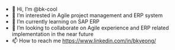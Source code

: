 - 👋 Hi, I’m @bk-cool
- 👀 I’m interested in Agile project management and ERP system
- 🌱 I’m currently learning on SAP ERP
- 💞️ I’m looking to collaborate on Agile experience and ERP related implementation in the near future
- 📫 How to reach me https://www.linkedin.com/in/bkyeong/

<!---
bk-cool/bk-cool is a ✨ special ✨ repository because its `README.md` (this file) appears on your GitHub profile.
You can click the Preview link to take a look at your changes.
--->
